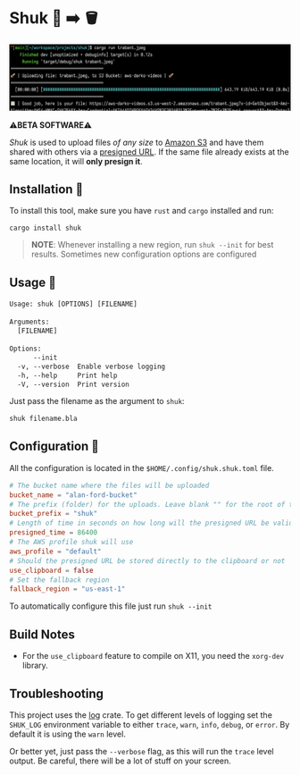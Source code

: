 # Shuk 💾 ➡️ 🪣

![screenshot of shuk](/img/shuk.png)

⚠️**BETA SOFTWARE**⚠️

*Shuk* is used to upload files *of any size* to [Amazon S3](https://aws.amazon.com/s3/) and have them shared with others via a [presigned URL](https://docs.aws.amazon.com/AmazonS3/latest/userguide/ShareObjectPreSignedURL.html). If the same file already exists at the same location, it will **only presign it**.

## Installation 💾

To install this tool, make sure you have `rust` and `cargo` installed and run:
```
cargo install shuk
```

> **NOTE**: Whenever installing a new region, run `shuk --init` for best results. Sometimes new configuration options are configured

## Usage 🚀
```
Usage: shuk [OPTIONS] [FILENAME]

Arguments:
  [FILENAME]

Options:
      --init
  -v, --verbose  Enable verbose logging
  -h, --help     Print help
  -V, --version  Print version
```

Just pass the filename as the argument to `shuk`:
```bash
shuk filename.bla
```

## Configuration 🔧

All the configuration is located in the `$HOME/.config/shuk.shuk.toml` file. 

```toml
# The bucket name where the files will be uploaded
bucket_name = "alan-ford-bucket"
# The prefix (folder) for the uploads. Leave blank "" for the root of the bucket
bucket_prefix = "shuk"
# Length of time in seconds on how long will the presigned URL be valid for
presigned_time = 86400
# The AWS profile shuk will use
aws_profile = "default"
# Should the presigned URL be stored directly to the clipboard or not
use_clipboard = false
# Set the fallback region
fallback_region = "us-east-1"
```

To automatically configure this file just run `shuk --init`

## Build Notes

- For the `use_clipboard` feature to compile on X11, you need the `xorg-dev` library.

## Troubleshooting

This project uses the [log](https://crates.io/crates/log) crate. To get different levels of logging set the `SHUK_LOG` environment variable to either `trace`, `warn`, `info`, `debug`, or `error`. By default it is using the `warn` level.

Or better yet, just pass the `--verbose` flag, as this will run the `trace` level output. Be careful, there will be a lot of stuff on your screen.
